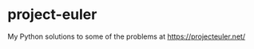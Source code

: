 project-euler
=============

My Python solutions to some of the problems at https://projecteuler.net/
